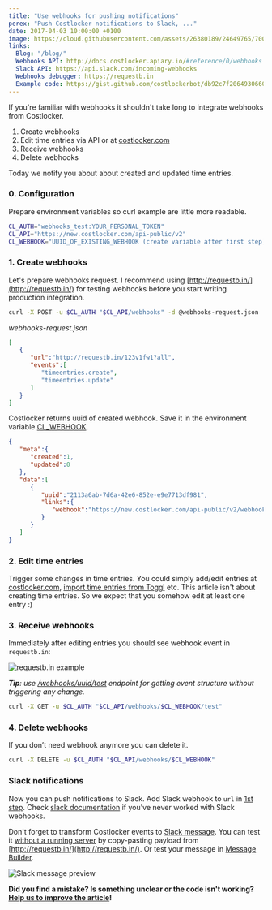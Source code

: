 ```yaml
---
title: "Use webhooks for pushing notifications"
perex: "Push Costlocker notifications to Slack, ..."
date: 2017-04-03 10:00:00 +0100
image: https://cloud.githubusercontent.com/assets/26380189/24649765/700b1c7a-1928-11e7-9753-0445bb7dddbc.png
links:
  Blog: "/blog/"
  Webhooks API: http://docs.costlocker.apiary.io/#reference/0/webhooks
  Slack API: https://api.slack.com/incoming-webhooks
  Webhooks debugger: https://requestb.in
  Example code: https://gist.github.com/costlockerbot/db92c7f2064930660b088e7687558221
---
```


If you're familiar with webhooks it shouldn't take long to integrate webhooks from Costlocker.

1. Create webhooks
1. Edit time entries via API or at [costlocker.com](https://new.costlocker.com/timesheet/detailed)
1. Receive webhooks
1. Delete webhooks

Today we notify you about about created and updated time entries.

### 0. Configuration

Prepare environment variables so curl example are little more readable.

```bash
CL_AUTH="webhooks_test:YOUR_PERSONAL_TOKEN"
CL_API="https://new.costlocker.com/api-public/v2"
CL_WEBHOOK="UUID_OF_EXISTING_WEBHOOK (create variable after first step)"
```

### 1. Create webhooks

Let's prepare webhooks request. I recommend using [http://requestb.in/](http://requestb.in/)
for testing webhooks before you start writing production integration.

```bash
curl -X POST -u $CL_AUTH "$CL_API/webhooks" -d @webhooks-request.json
```

_webhooks-request.json_

```json
[
   {
      "url":"http://requestb.in/123v1fw1?all",
      "events":[
         "timeentries.create",
         "timeentries.update"
      ]
   }
]
```

Costlocker returns uuid of created webhook. Save it in the environment variable
[CL_WEBHOOK](#0-configuration).

```json
{
   "meta":{
      "created":1,
      "updated":0
   },
   "data":[
      {
         "uuid":"2113a6ab-7d6a-42e6-852e-e9e7713df981",
         "links":{
            "webhook":"https://new.costlocker.com/api-public/v2/webhooks/2113a6ab-7d6a-42e6-852e-e9e7713df981"
         }
      }
   ]
}
```

### 2. Edit time entries

Trigger some changes in time entries.
You could simply add/edit entries at [costlocker.com](https://new.costlocker.com/timesheet/detailed),
[import time entries from Toggl](/blog/2017-03-08-import-toggl-weekly-report-to-costlocker.html) etc.
This article isn't about creating time entries. So we expect that you somehow edit at least one entry :)

### 3. Receive webhooks

Immediately after editing entries you should see webhook event in `requestb.in`:

![requestb.in example](https://cloud.githubusercontent.com/assets/7994022/24615706/4feb7370-188f-11e7-859d-64b600c27e03.png)

_**Tip**: use [/webhooks/uuid/test](http://docs.costlocker.apiary.io/#reference/0/webhooks/get-webhook-example) endpoint 
for getting event structure without triggering any change._

```bash
curl -X GET -u $CL_AUTH "$CL_API/webhooks/$CL_WEBHOOK/test"
```

### 4. Delete webhooks

If you don’t need webhook anymore you can delete it.

```bash
curl -X DELETE -u $CL_AUTH "$CL_API/webhooks/$CL_WEBHOOK"
```

### Slack notifications

Now you can push notifications to Slack. Add Slack webhook to `url` in [1st step](#1-create-webhooks).
Check [slack documentation](https://api.slack.com/incoming-webhooks) if you've never worked with Slack webhooks.

Don't forget to transform Costlocker events to
[Slack message](https://api.slack.com/incoming-webhooks#advanced_message_formatting).
You can test it [without a running server](https://gist.github.com/costlockerbot/db92c7f2064930660b088e7687558221)
by copy-pasting payload from [http://requestb.in/](http://requestb.in/).
Or test your message in [Message Builder](https://api.slack.com/docs/messages/builder).

![Slack message preview](https://cloud.githubusercontent.com/assets/26380189/24649765/700b1c7a-1928-11e7-9753-0445bb7dddbc.png)

**Did you find a mistake? Is something unclear or the code isn't working?
[Help us to improve the article](https://github.com/costlocker/costlocker.github.io/issues)!**